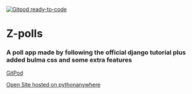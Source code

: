 [![Gitpod ready-to-code](https://img.shields.io/badge/Gitpod-ready--to--code-blue?logo=gitpod)](https://gitpod.io/#https://github.com/cdh77/poll-app)

# Z-polls
### A poll app made by following the official django tutorial plus added bulma css and some extra features

[GitPod](https://gitpod.io/#https://github.com/cdh77/poll-app)

[Open Site hosted on pythonanywhere](https://cdh77.pythonanywhere.com/polls)
